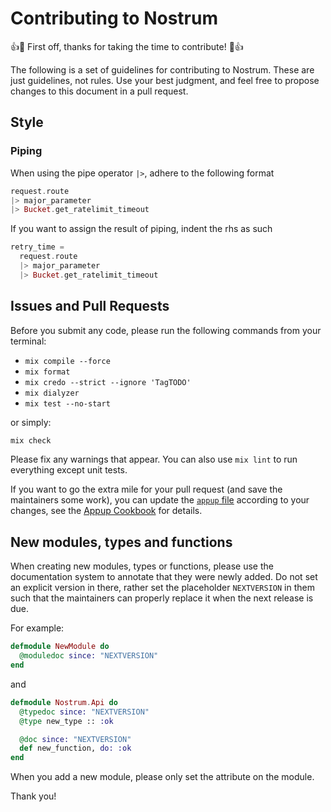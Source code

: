 # Contributing to Nostrum
👍🎉 First off, thanks for taking the time to contribute! 🎉👍

The following is a set of guidelines for contributing to Nostrum. These are just
guidelines, not rules. Use your best judgment, and feel free to propose changes
to this document in a pull request.

## Style
### Piping
When using the pipe operator `|>`, adhere to the following format
```elixir
request.route
|> major_parameter
|> Bucket.get_ratelimit_timeout
```

If you want to assign the result of piping, indent the rhs as such
```elixir
retry_time = 
  request.route
  |> major_parameter
  |> Bucket.get_ratelimit_timeout
```

## Issues and Pull Requests

Before you submit any code, please run the following commands from your terminal:

- `mix compile --force`
- `mix format`
- `mix credo --strict --ignore 'TagTODO'`
- `mix dialyzer`
- `mix test --no-start`

or simply:

```sh
mix check
```

Please fix any warnings that appear. You can also use `mix lint` to run
everything except unit tests.

If you want to go the extra mile for your pull request (and save the
maintainers some work), you can update the [`appup` file](./appup.ex) according
to your changes, see the [Appup
Cookbook](https://www.erlang.org/doc/design_principles/appup_cookbook.html) for
details.

## New modules, types and functions

When creating new modules, types or functions, please use the documentation
system to annotate that they were newly added. Do not set an explicit version in
there, rather set the placeholder `NEXTVERSION` in them such that the
maintainers can properly replace it when the next release is due.

For example:
```elixir
defmodule NewModule do
  @moduledoc since: "NEXTVERSION"
end
```

and

```elixir
defmodule Nostrum.Api do
  @typedoc since: "NEXTVERSION"
  @type new_type :: :ok

  @doc since: "NEXTVERSION"
  def new_function, do: :ok
end
```

When you add a new module, please only set the attribute on the module.


Thank you!
